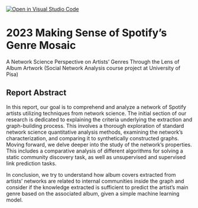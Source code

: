 [![Open in Visual Studio Code](https://classroom.github.com/assets/open-in-vscode-718a45dd9cf7e7f842a935f5ebbe5719a5e09af4491e668f4dbf3b35d5cca122.svg)](https://classroom.github.com/online_ide?assignment_repo_id=11514208&assignment_repo_type=AssignmentRepo)
# 2023  Making Sense of Spotify’s Genre Mosaic

A Network Science Perspective on Artists’ Genres Through the Lens of Album Artwork (Social Network Analysis course project at University of Pisa)

## Report Abstract

In this report, our goal is to comprehend and analyze a network of Spotify artists utilizing techniques from network science.
The initial section of our research is dedicated to explaining the criteria underlying the extraction and graph-building process.
This involves a thorough exploration of standard network science quantitative analysis methods, examining the network’s characterization, and comparing it to synthetically constructed graphs.
Moving forward, we delve deeper into the study of the network’s properties.
This includes a comparative analysis of different algorithms for solving a static community discovery task, as well as unsupervised and supervised link prediction tasks. 

In conclusion, we try to understand how album covers extracted from artists’ networks are related to internal communities inside the graph and consider if the knowledge extracted is sufficient to predict the artist’s main genre based on the associated album, given a simple machine learning model.


